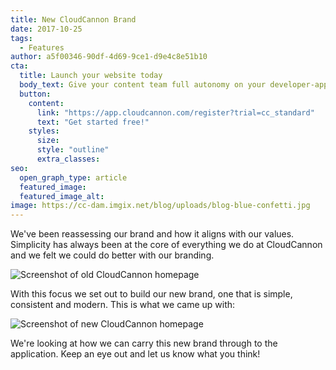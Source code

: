 ```yaml
---
title: New CloudCannon Brand
date: 2017-10-25
tags:
  - Features
author: a5f00346-90df-4d69-9ce1-d9e4c8e51b10
cta:
  title: Launch your website today
  body_text: Give your content team full autonomy on your developer-approved tech stack with CloudCannon.
  button:
    content: 
      link: "https://app.cloudcannon.com/register?trial=cc_standard"
      text: "Get started free!"
    styles:
      size:
      style: "outline"
      extra_classes:
seo:
  open_graph_type: article
  featured_image:
  featured_image_alt:
image: https://cc-dam.imgix.net/blog/uploads/blog-blue-confetti.jpg
---
```


We've been reassessing our brand and how it aligns with our values. Simplicity has always been at the core of everything we do at CloudCannon and we felt we could do better with our branding.

![Screenshot of old CloudCannon homepage](https://cc-dam.imgix.net/blog/assets/blog/new-brand/old-homepage.png)

With this focus we set out to build our new brand, one that is simple, consistent and modern. This is what we came up with:

![Screenshot of new CloudCannon homepage](https://cc-dam.imgix.net/blog/assets/blog/new-brand/new-homepage.png)

We're looking at how we can carry this new brand through to the application. Keep an eye out and let us know what you think\!